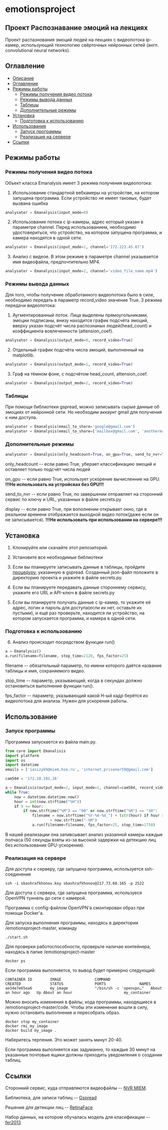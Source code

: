 # emotionsproject
## Проект Распознавание эмоций на лекциях
Проект распазнования эмоций людей на лекциях с видеопотока ip-камер, использующий технологию свёрточных нейронных сетей (англ. convolutional neural networks). 

## Оглавление

* [Описание](#Описание)
* [Оглавление](#Оглавление)
* [Режимы работы](#Режимы-работы)
    * [Режимы получения видео потока](#Режимы-получения-видео-потока)
    * [Режимы вывода данных](#Режимы-вывода-данных)
    * [Таблицы](#Таблицы)
    * [Дополнительные режимы](#Дополнительные-режимы)
* [Установка](#Установка)
    * [Подготовка к использованию](#Подготовка-к-использованию)
* [Использование](#Использование)
    * [Запуск программы](#Запуск-программы)
    * [Реализация на сервере](#Реализация-на-сервере)
* [Ссылки](#Ссылки)

## Режимы работы

### Режимы получения видео потока

Объект класса Emanalysis имеет 3 режима получения видеопотока:

1) Использование стандартной вебкамеры на устройстве, на котором запущена программа. Если устройство не имеет таковых, будет вызвана ошибка
```python
analysator = Emanalysis(input_mode=0)
```
2) Использование потока с ip-камеры, адрес который указан в параметре channel. Перед использованием, необходимо удостовериться, что устройство, на котором запущена программа, и камера находятся в одной сети. 
```python
analysator = Emanalysis(input_mode=1, channel='172.223.45.67')
```
3) Анализ с видеое. В этом режиме в параметре channel указывается имя видеофайла, предпочтительно MP4.
```python
analysator = Emanalysis(input_mode=2, channel='video_file_name.mp4')
```

### Режимы вывода данных

Для того, чтобы получение обработанного видеопотока было в силе, необходимо передать в параметр record_video значение True.
3 режима передачи видеопотока:
1) Аугментированный поток. Лица выделены прямоугольниками, эмоции подписаны, внизу находится график подсчёта эмоций, вверху указан подсчёт числа распознаных людей(head_count) и коэффициента вовлеченности (attension_coef).
```python
analysator = Emanalysis(output_mode=0, record_video=True)
```
2) Отдельный график подсчёта числа эмоций, выполненный на matplotlib.
```python
analysator = Emanalysis(output_mode=1, record_video=True)
```
3) Граф на тёмном фоне, с подсчётом head_count, attension_coef.
```python
analysator = Emanalysis(output_mode=2, record_video=True)
```

### Таблицы

При помощи библиотеки gspread, можно записывать сырые данные об эмоциях от нейронной сети. Но необходим аккаунт gmail для получения к ним доступа.
```python
analysator = Emanalysis(email_to_share='google@gmail.com')
analysator = Emanalysis(email_to_share=['mailbox@gmail.com', 'anothermailbox@gmail.com'])
```

### Дополнительные режимы

```python
analysator = Emanalysis(only_headcount=True, on_gpu=True, send_to_nvr=True, display=True)
```
only_headcount -- если равно True, уберает классификацию эмоций и оставляет только подсчёт числа людей

on_gpu -- если равно True, использует ускорение вычисленние на GPU. **!!!Не использовать на устройсвах без GPU!!!** 

send_to_nvr -- если равно True, по завершении отправляет на сторонний сервис по ключу и URL, указанных в файле secrets.py

display -- если равно True, при вополнении открывает окно, где в реальном времени отображается выходной видео поток(даже если он не записывается). **!!!Не использовать при использовании на сервере!!!**

## Установка

1) Клонируйте или скачайте этот репозиторий.

2) Установите все необходимые библиотеки

3) Если вы планируете записывать данные в таблицы, пройдите [процедуру](https://gspread.readthedocs.io/en/latest/oauth2.html), указанную в gspread. Созданный json-файл положите в директорию проекта и укажите в файле secrets.py.

4) Если вы планируете передавать данные стороннему сервису, укажите его URL и API-ключ в файле secrets.py

5) Если вы планируете получать данные с ip-камер, то укажите её адрес, логин и пароль для доступа(если их нет, оставьте их пустыми), и ещё раз проверьте, находится ли устройство, на котором запускается программа, и камера в одной сети.

### Подготовка к использованию

6) Анализ происходит посредством функции run()
```python
a = Emanalysis()
a.run(filename=filename, stop_time=2120, fps_factor=25)
```

filename -- обязательный параметр, по имени которого даётся название таблицы и имя, сохраняемого видео.

stop_time -- параметр, указывающий, когда в секундах должно остановиться выполнение функции run().

fps_factor -- параметр, указывающий какой Н-ый кадр берётся из видеопотока для анализа. Нужен для ускорения работы.

## Использование

### Запуск программы

Программа запускается из файла main.py.
```python
from core import Emanalisis
import platform
import os
import datetime
emails = ['iasizykh@miem.hse.ru', 'internet.prisoner59@gmail.com']

cam504 = '172.18.191.26'

a = Emanalisis(output_mode=2, input_mode=1, channel=cam504, record_video=True, on_gpu=False, display=False, email_to_share=emails, send_to_nvr=True)
while True:
    now = datetime.datetime.now()
    hour = int(now.strftime("%H"))
    if 9 <= hour:
        if now.strftime("%M") == "00" or now.strftime("%M") == "30":
            filename = now.strftime("%Y-%m-%d_") + (str(hour) if hour > 9 else "0" + str(hour)) \
                    + now.strftime("-%M")
            a.run(filename=filename, fps_factor=25, stop_time=1750)
```
В нашей реализации она запивсывает анализ указанной камеры каждые полчаса (50 секунды взяты из-за высокой задержки на детекцию лиц без использования GPU-ускорения). 

### Реализация на сервере

Для доступа к серверу, где запущена программа, используется ssh-соединение

```
ssh -i sbashrafkhonov.key sbashrafkhonov@217.73.60.165 -p 2522
```

Для доступа с сервера, где запущена программа, используеся OpenVPN туннель до сети с камерой. 

Программа с config-файлом OpenVPN'а смонтирован образ при помощи Docker'а.

Для запуска выполнения программы, находясь в директории /emotionsproject-master, команду

```
./start.sh
```

Для проверки работоспособности, проверьте наличае контейнера, находясь в папке /emotionsproject-master

```
docker ps
```

Если программа выполняется, то вывод будет примерно следующий:
```
CONTAINER ID        IMAGE               COMMAND                  CREATED             STATUS              PORTS               NAMES
ae34e7e65ea6        my_image            "/bin/sh -c 'openvpn…"   About an hour ago   Up About an hour                       my_container
```

Можно вносить изменения в файлы, кода программы, находящиеся в /emotionsproject-master/code. Чтобы эти изменения вошли в силу, нужно остановить выполнение и пересобрать образ.
```
docker stop my_container
docker rmi my_image
docker build my_image .
```
Наберитесь терпения. Это может занять минут 20-40.

Если программа выполняется как задуманно, то каждые 30 минут на указанные почтовые ящики должны приходить уведомления о создании таблиц.

## Ссылки

Сторонний сервис, куда отправляются видеофайлы -- [NVR MIEM](https://nvr.miem.hse.ru/).

Библиотека, для записи таблиц -- [Gspread](https://gspread.readthedocs.io/en/latest/index.html)

Решение для детекции лиц -- [RetinaFace](https://github.com/biubug6/Pytorch_Retinaface)

Набор данных, на котором обучалась модель для класификации -- [fer2013](https://www.kaggle.com/c/challenges-in-representation-learning-facial-expression-recognition-challenge/data)

